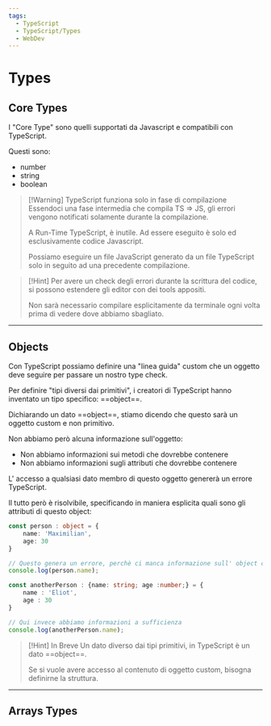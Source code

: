 ```yaml
---
tags:
  - TypeScript
  - TypeScript/Types
  - WebDev
---
```


# Types

## Core Types 

I "Core Type" sono quelli supportati da Javascript e compatibili con TypeScript. 

Questi sono:

- number
- string
- boolean


> [!Warning] TypeScript funziona solo in fase di compilazione
> Essendoci una fase intermedia che compila TS => JS, gli errori vengono notificati solamente durante la compilazione. 
> 
> A Run-Time TypeScript, è inutile. Ad essere eseguito è solo ed esclusivamente codice Javascript. 
> 
> Possiamo eseguire un file JavaScript generato da un file TypeScript solo in seguito ad una precedente compilazione.

> [!Hint]
> Per avere un check degli errori durante la scrittura del codice, si possono estendere gli editor con dei tools appositi.
> 
> Non sarà necessario compilare esplicitamente da terminale ogni volta prima di vedere dove abbiamo sbagliato.
> 

***

## Objects

Con TypeScript possiamo definire una "linea guida" custom che un oggetto deve seguire per passare un nostro type check.

Per definire "tipi diversi dai primitivi", i creatori di TypeScript hanno inventato un tipo specifico: ==object==.

Dichiarando un dato ==object==, stiamo dicendo che questo sarà un oggetto custom e non primitivo.

Non abbiamo però alcuna informazione sull'oggetto: 

 - Non abbiamo informazioni sui metodi che dovrebbe contenere
 - Non abbiamo informazioni sugli attributi che dovrebbe contenere

L' accesso a qualsiasi dato membro di questo oggetto genererà un errore TypeScript.

Il tutto però è risolvibile, specificando in maniera esplicita quali sono gli attributi di questo object:

```typescript
const person : object = {
	name: 'Maximilian',
	age: 30
}

// Questo genera un errore, perchè ci manca informazione sull' object correte
console.log(person.name);

const anotherPerson : {name: string; age :number;} = {
	name : 'Eliot',
	age : 30
}

// Qui invece abbiamo informazioni a sufficienza 
console.log(anotherPerson.name);
```

> [!Hint] In Breve
> Un dato diverso dai tipi primitivi, in TypeScript è un dato ==object==.
> 
> Se si vuole avere accesso al contenuto di oggetto custom, bisogna definirne la struttura.

***

## Arrays Types

